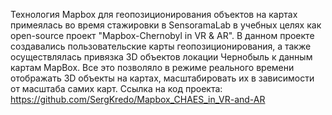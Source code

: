 Технология Mapbox для геопозиционирования объектов на картах примеялась во время стажировки в SensoramaLab в учебных целях как open-source проект "Mapbox-Chernobyl in VR & AR". В данном проекте создавались пользовательские карты геопозиционирования, а также осуществлялась привязка 3D объектов локации Чернобыль к данным картам MapBox. Все это позволяло в режиме реального времени отображать 3D объекты на картах, масштабировать их в зависимости от масштаба самих карт. Ссылка на код проекта: https://github.com/SergKredo/Mapbox_CHAES_in_VR-and-AR
